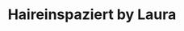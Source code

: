 ---
title: "Haireinspaziert by Laura"
url: /regglisweiler/haireinspaziert-by-laura/
shop: Friseur
---
